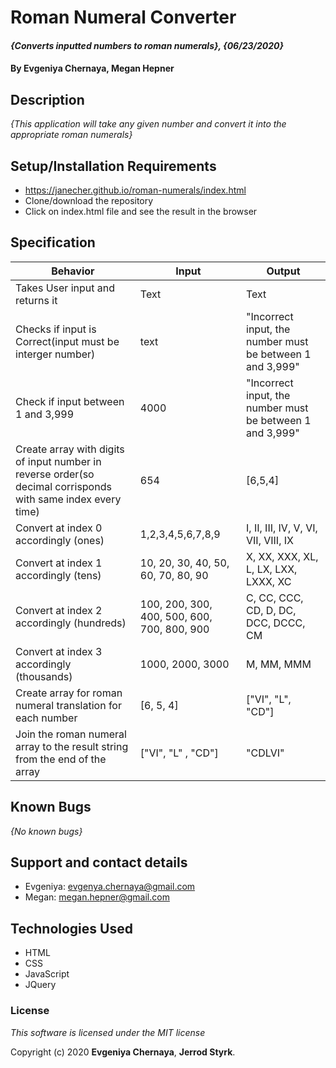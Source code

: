 # Roman Numeral Converter

#### _{Converts inputted numbers to roman numerals}, {06/23/2020}_

#### By **Evgeniya Chernaya**, **Megan Hepner**

## Description

_{This application will take any given number and convert it into the appropriate roman numerals}_

## Setup/Installation Requirements

* https://janecher.github.io/roman-numerals/index.html
* Clone/download the repository
* Click on index.html file and see the result in the browser

## Specification

| Behavior | Input | Output|
|----------|-------|-------|
| Takes User input and returns it | Text | Text |
| Checks if input is Correct(input must be interger number) | text | "Incorrect input, the number must be between 1 and 3,999" |
| Check if input between 1 and 3,999 | 4000 | "Incorrect input, the number must be between 1 and 3,999" |
| Create array with digits of input number in reverse order(so decimal corrisponds with same index every time) | 654 | [6,5,4] |
| Convert at index 0 accordingly (ones) | 1,2,3,4,5,6,7,8,9 | I, II, III, IV, V, VI, VII, VIII, IX |
| Convert at index 1 accordingly (tens) | 10, 20, 30, 40, 50, 60, 70, 80, 90 | X, XX, XXX, XL, L, LX, LXX, LXXX, XC |
| Convert at index 2 accordingly (hundreds) | 100, 200, 300, 400, 500, 600, 700, 800, 900 | C, CC, CCC, CD, D, DC, DCC, DCCC, CM |
| Convert at index 3 accordingly (thousands) | 1000, 2000, 3000 | M, MM, MMM |
| Create array for roman numeral translation for each number | [6, 5, 4] | ["VI", "L", "CD"] |
| Join the roman numeral array to the result string from the end of the array | ["VI", "L" , "CD"] | "CDLVI" |

## Known Bugs

_{No known bugs}_

## Support and contact details

* Evgeniya: evgenya.chernaya@gmail.com
* Megan: megan.hepner@gmail.com

## Technologies Used

  * HTML
  * CSS
  * JavaScript
  * JQuery


### License

_This software is licensed under the MIT license_

Copyright (c) 2020 **Evgeniya Chernaya**, **Jerrod Styrk**.
